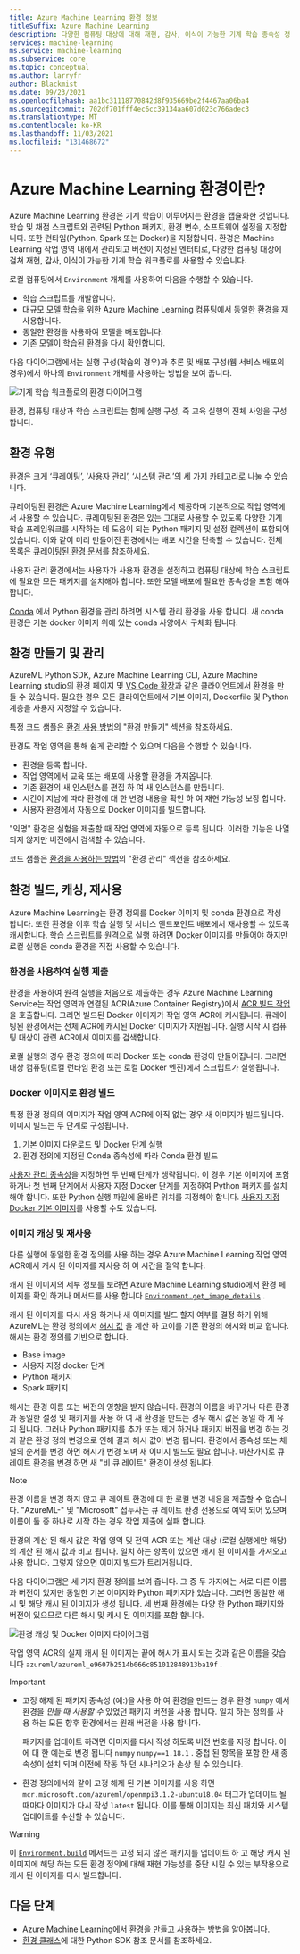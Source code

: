 ```yaml
---
title: Azure Machine Learning 환경 정보
titleSuffix: Azure Machine Learning
description: 다양한 컴퓨팅 대상에 대해 재현, 감사, 이식이 가능한 기계 학습 종속성 정의를 사용할 수 있는 기계 학습 환경에 대해 알아봅니다.
services: machine-learning
ms.service: machine-learning
ms.subservice: core
ms.topic: conceptual
ms.author: larryfr
author: Blackmist
ms.date: 09/23/2021
ms.openlocfilehash: aa1bc31118770842d8f935669be2f4467aa06ba4
ms.sourcegitcommit: 702df701fff4ec6cc39134aa607d023c766adec3
ms.translationtype: MT
ms.contentlocale: ko-KR
ms.lasthandoff: 11/03/2021
ms.locfileid: "131468672"
---
```

# <a name="what-are-azure-machine-learning-environments"></a>Azure Machine Learning 환경이란?

Azure Machine Learning 환경은 기계 학습이 이루어지는 환경을 캡슐화한 것입니다. 학습 및 채점 스크립트와 관련된 Python 패키지, 환경 변수, 소프트웨어 설정을 지정합니다. 또한 런타임(Python, Spark 또는 Docker)을 지정합니다. 환경은 Machine Learning 작업 영역 내에서 관리되고 버전이 지정된 엔터티로, 다양한 컴퓨팅 대상에 걸쳐 재현, 감사, 이식이 가능한 기계 학습 워크플로를 사용할 수 있습니다.

로컬 컴퓨팅에서 `Environment` 개체를 사용하여 다음을 수행할 수 있습니다.
* 학습 스크립트를 개발합니다.
* 대규모 모델 학습을 위한 Azure Machine Learning 컴퓨팅에서 동일한 환경을 재사용합니다.
* 동일한 환경을 사용하여 모델을 배포합니다.
* 기존 모델이 학습된 환경을 다시 확인합니다.

다음 다이어그램에서는 실행 구성(학습의 경우)과 추론 및 배포 구성(웹 서비스 배포의 경우)에서 하나의 `Environment` 개체를 사용하는 방법을 보여 줍니다.

![기계 학습 워크플로의 환경 다이어그램](./media/concept-environments/ml-environment.png)

환경, 컴퓨팅 대상과 학습 스크립트는 함께 실행 구성, 즉 교육 실행의 전체 사양을 구성합니다.

## <a name="types-of-environments"></a>환경 유형

환경은 크게 ‘큐레이팅’, ‘사용자 관리’, ‘시스템 관리’의 세 가지 카테고리로 나눌 수 있습니다.  

큐레이팅된 환경은 Azure Machine Learning에서 제공하며 기본적으로 작업 영역에서 사용할 수 있습니다. 큐레이팅된 환경은 있는 그대로 사용할 수 있도록 다양한 기계 학습 프레임워크를 시작하는 데 도움이 되는 Python 패키지 및 설정 컬렉션이 포함되어 있습니다. 이와 같이 미리 만들어진 환경에서는 배포 시간을 단축할 수 있습니다. 전체 목록은 [큐레이팅된 환경 문서](resource-curated-environments.md)를 참조하세요.

사용자 관리 환경에서는 사용자가 사용자 환경을 설정하고 컴퓨팅 대상에 학습 스크립트에 필요한 모든 패키지를 설치해야 합니다. 또한 모델 배포에 필요한 종속성을 포함 해야 합니다.

[Conda](https://conda.io/docs/) 에서 Python 환경을 관리 하려면 시스템 관리 환경을 사용 합니다. 새 conda 환경은 기본 docker 이미지 위에 있는 conda 사양에서 구체화 됩니다.

## <a name="create-and-manage-environments"></a>환경 만들기 및 관리

AzureML Python SDK, Azure Machine Learning CLI, Azure Machine Learning studio의 환경 페이지 및 [VS Code 확장](how-to-manage-resources-vscode.md#create-environment)과 같은 클라이언트에서 환경을 만들 수 있습니다. 필요한 경우 모든 클라이언트에서 기본 이미지, Dockerfile 및 Python 계층을 사용자 지정할 수 있습니다.

특정 코드 샘플은 [환경 사용 방법](how-to-use-environments.md#create-an-environment)의 "환경 만들기" 섹션을 참조하세요. 

환경도 작업 영역을 통해 쉽게 관리할 수 있으며 다음을 수행할 수 있습니다.

* 환경을 등록 합니다.
* 작업 영역에서 교육 또는 배포에 사용할 환경을 가져옵니다.
* 기존 환경의 새 인스턴스를 편집 하 여 새 인스턴스를 만듭니다.
* 시간이 지남에 따라 환경에 대 한 변경 내용을 확인 하 여 재현 가능성 보장 합니다.
* 사용자 환경에서 자동으로 Docker 이미지를 빌드합니다.

"익명" 환경은 실험을 제출할 때 작업 영역에 자동으로 등록 됩니다. 이러한 기능은 나열 되지 않지만 버전에서 검색할 수 있습니다.

코드 샘플은 [환경을 사용하는 방법](how-to-use-environments.md#manage-environments)의 "환경 관리" 섹션을 참조하세요.

## <a name="environment-building-caching-and-reuse"></a>환경 빌드, 캐싱, 재사용

Azure Machine Learning는 환경 정의를 Docker 이미지 및 conda 환경으로 작성 합니다. 또한 환경을 이후 학습 실행 및 서비스 엔드포인트 배포에서 재사용할 수 있도록 캐시합니다. 학습 스크립트를 원격으로 실행 하려면 Docker 이미지를 만들어야 하지만 로컬 실행은 conda 환경을 직접 사용할 수 있습니다. 

### <a name="submitting-a-run-using-an-environment"></a>환경을 사용하여 실행 제출

환경을 사용하여 원격 실행을 처음으로 제출하는 경우 Azure Machine Learning Service는 작업 영역과 연결된 ACR(Azure Container Registry)에서 [ACR 빌드 작업](../container-registry/container-registry-tasks-overview.md)을 호출합니다. 그러면 빌드된 Docker 이미지가 작업 영역 ACR에 캐시됩니다. 큐레이팅된 환경에서는 전체 ACR에 캐시된 Docker 이미지가 지원됩니다. 실행 시작 시 컴퓨팅 대상이 관련 ACR에서 이미지를 검색합니다.

로컬 실행의 경우 환경 정의에 따라 Docker 또는 conda 환경이 만들어집니다. 그러면 대상 컴퓨팅(로컬 런타임 환경 또는 로컬 Docker 엔진)에서 스크립트가 실행됩니다.

### <a name="building-environments-as-docker-images"></a>Docker 이미지로 환경 빌드

특정 환경 정의의 이미지가 작업 영역 ACR에 아직 없는 경우 새 이미지가 빌드됩니다. 이미지 빌드는 두 단계로 구성됩니다.

 1. 기본 이미지 다운로드 및 Docker 단계 실행
 2. 환경 정의에 지정된 Conda 종속성에 따라 Conda 환경 빌드

[사용자 관리 종속성](/python/api/azureml-core/azureml.core.environment.pythonsection)을 지정하면 두 번째 단계가 생략됩니다. 이 경우 기본 이미지에 포함하거나 첫 번째 단계에서 사용자 지정 Docker 단계를 지정하여 Python 패키지를 설치해야 합니다. 또한 Python 실행 파일에 올바른 위치를 지정해야 합니다. [사용자 지정 Docker 기본 이미지](./how-to-deploy-custom-container.md)를 사용할 수도 있습니다.

### <a name="image-caching-and-reuse"></a>이미지 캐싱 및 재사용

다른 실행에 동일한 환경 정의를 사용 하는 경우 Azure Machine Learning 작업 영역 ACR에서 캐시 된 이미지를 재사용 하 여 시간을 절약 합니다.

캐시 된 이미지의 세부 정보를 보려면 Azure Machine Learning studio에서 환경 페이지를 확인 하거나 메서드를 사용 합니다 [`Environment.get_image_details`](/python/api/azureml-core/azureml.core.environment.environment#get-image-details-workspace-) .

캐시 된 이미지를 다시 사용 하거나 새 이미지를 빌드 할지 여부를 결정 하기 위해 AzureML는 환경 정의에서 [해시 값](https://en.wikipedia.org/wiki/Hash_table) 을 계산 하 고이를 기존 환경의 해시와 비교 합니다. 해시는 환경 정의를 기반으로 합니다.
 
 * Base image
 * 사용자 지정 docker 단계
 * Python 패키지
 * Spark 패키지

해시는 환경 이름 또는 버전의 영향을 받지 않습니다. 환경의 이름을 바꾸거나 다른 환경과 동일한 설정 및 패키지를 사용 하 여 새 환경을 만드는 경우 해시 값은 동일 하 게 유지 됩니다. 그러나 Python 패키지를 추가 또는 제거 하거나 패키지 버전을 변경 하는 것과 같은 환경 정의 변경으로 인해 결과 해시 값이 변경 됩니다. 환경에서 종속성 또는 채널의 순서를 변경 하면 해시가 변경 되며 새 이미지 빌드도 필요 합니다. 마찬가지로 큐 레이트 환경을 변경 하면 새 "비 큐 레이트" 환경이 생성 됩니다. 

> [!NOTE]
> 환경 이름을 변경 하지 않고 큐 레이트 환경에 대 한 로컬 변경 내용을 제출할 수 없습니다. "AzureML-" 및 "Microsoft" 접두사는 큐 레이트 환경 전용으로 예약 되어 있으며 이름이 둘 중 하나로 시작 하는 경우 작업 제출에 실패 합니다.

환경의 계산 된 해시 값은 작업 영역 및 전역 ACR 또는 계산 대상 (로컬 실행에만 해당)의 계산 된 해시 값과 비교 됩니다. 일치 하는 항목이 있으면 캐시 된 이미지를 가져오고 사용 합니다. 그렇지 않으면 이미지 빌드가 트리거됩니다.

다음 다이어그램은 세 가지 환경 정의를 보여 줍니다. 그 중 두 가지에는 서로 다른 이름과 버전이 있지만 동일한 기본 이미지와 Python 패키지가 있습니다. 그러면 동일한 해시 및 해당 캐시 된 이미지가 생성 됩니다. 세 번째 환경에는 다양 한 Python 패키지와 버전이 있으므로 다른 해시 및 캐시 된 이미지를 포함 합니다.

![환경 캐싱 및 Docker 이미지 다이어그램](./media/concept-environments/environment-caching.png)

작업 영역 ACR의 실제 캐시 된 이미지는 끝에 해시가 표시 되는 것과 같은 이름을 갖습니다 `azureml/azureml_e9607b2514b066c851012848913ba19f` .

>[!IMPORTANT]
> * 고정 해제 된 패키지 종속성 (예:)을 사용 하 여 환경을 만드는 경우 환경 `numpy` 에서 환경을 *만들 때 사용할 수* 있었던 패키지 버전을 사용 합니다. 일치 하는 정의를 사용 하는 모든 향후 환경에서는 원래 버전을 사용 합니다. 
>
>   패키지를 업데이트 하려면 이미지를 다시 작성 하도록 버전 번호를 지정 합니다. 이에 대 한 예는로 변경 됩니다 `numpy` `numpy==1.18.1` . 중첩 된 항목을 포함 한 새 종속성이 설치 되며 이전에 작동 하 던 시나리오가 손상 될 수 있습니다.
>
> * 환경 정의에서와 같이 고정 해제 된 기본 이미지를 사용 하면 `mcr.microsoft.com/azureml/openmpi3.1.2-ubuntu18.04` 태그가 업데이트 될 때마다 이미지가 다시 작성 `latest` 됩니다. 이를 통해 이미지는 최신 패치와 시스템 업데이트를 수신할 수 있습니다.

> [!WARNING]
>  이 [`Environment.build`](/python/api/azureml-core/azureml.core.environment.environment#build-workspace--image-build-compute-none-) 메서드는 고정 되지 않은 패키지를 업데이트 하 고 해당 캐시 된 이미지에 해당 하는 모든 환경 정의에 대해 재현 가능성를 중단 시킬 수 있는 부작용으로 캐시 된 이미지를 다시 빌드합니다.

## <a name="next-steps"></a>다음 단계

* Azure Machine Learning에서 [환경을 만들고 사용](how-to-use-environments.md)하는 방법을 알아봅니다.
* [환경 클래스](/python/api/azureml-core/azureml.core.environment%28class%29)에 대한 Python SDK 참조 문서를 참조하세요.
